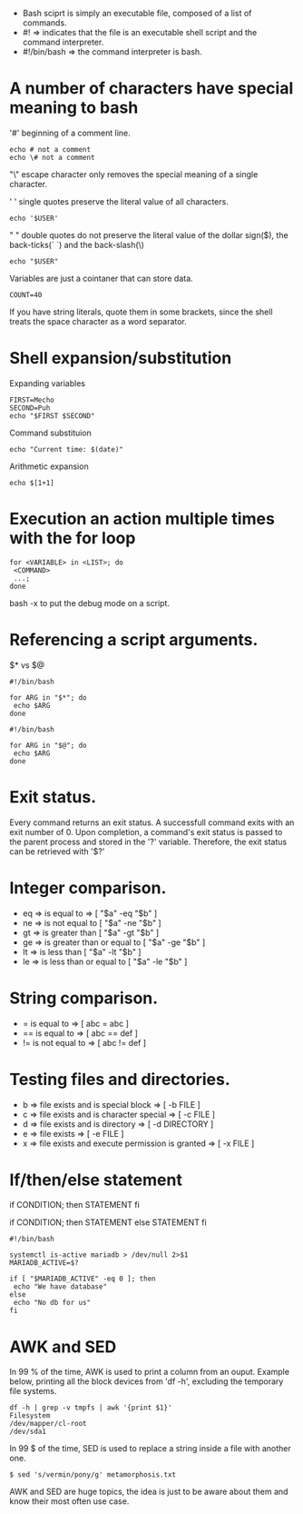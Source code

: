 - Bash sciprt is simply an executable file, composed of a list of commands. 
- #! => indicates that the file is an executable shell script and the command interpreter.
- #!/bin/bash => the command interpreter is bash.

# A number of characters have special meaning to bash
 '#' beginning of a comment line.

```{r, engine='bash', count_lines}
echo # not a comment
echo \# not a comment
```

"\\" escape character only removes the special meaning of a single character.

' ' single quotes preserve the literal value of all characters.
```{r, engine='bash', count_lines}
echo '$USER'
```

 " " double quotes do not preserve the literal value of the dollar sign($), the back-ticks(\` \`) and the back-slash(\\)
```{r, engine='bash', count_lines}
echo "$USER"
```


Variables are just a cointaner that can store data.
```{r, engine='bash', count_lines}
COUNT=40
```
If you have string literals, quote them in some brackets, since the shell treats the space character as a word separator.

# Shell expansion/substitution

Expanding variables
```{r, engine='bash', count_lines}
FIRST=Mecho
SECOND=Puh
echo "$FIRST $SECOND"
```
Command substituion
```{r, engine='bash', count_lines}
echo "Current time: $(date)" 
```
Arithmetic expansion
```{r, engine='bash', count_lines}
echo $[1+1]
```

# Execution an action multiple times with the for loop
```{r, engine='bash', count_lines}
for <VARIABLE> in <LIST>; do
 <COMMAND>
 ...;
done
```

bash -x <SCRIPTNAME> to put the debug mode on a script.

# Referencing a script arguments.

$* vs $@

```{r, engine='bash', count_lines}
#!/bin/bash

for ARG in "$*"; do
 echo $ARG
done
```

```{r, engine='bash', count_lines}
#!/bin/bash

for ARG in "$@"; do
 echo $ARG
done
```

# Exit status.
Every command returns an exit status. A successfull command exits with an exit number of 0.
Upon completion, a command's exit status is passed to the parent process and stored in the '?' variable.
Therefore, the exit status can be retrieved with '$?'

# Integer comparison.
- eq => is equal to => [ "$a" -eq "$b" ]
- ne => is not equal to [ "$a" -ne "$b" ]
- gt => is greater than [ "$a" -gt "$b" ]
- ge => is greater than or equal to [ "$a" -ge "$b" ]
- lt => is less than [ "$a" -lt "$b" ]
- le => is less than or equal to [ "$a" -le "$b" ]

# String comparison.
- = is equal to => [ abc = abc ]
- == is equal to => [ abc == def ]
- != is not equal to => [ abc != def ]

# Testing files and directories.

- b => file exists and is special block => [ -b FILE ]
- c => file exists and is character special => [ -c FILE ]
- d => file exists and is directory => [ -d DIRECTORY ]
- e => file exists => [ -e FILE ]
- x => file exists and execute permission is granted => [ -x FILE ] 
 
# If/then/else statement

if CONDITION; then
 STATEMENT
fi

if CONDITION; then
 STATEMENT
else
 STATEMENT
fi

```{r, engine='bash', count_lines}
#!/bin/bash

systemctl is-active mariadb > /dev/null 2>$1
MARIADB_ACTIVE=$?

if [ "$MARIADB_ACTIVE" -eq 0 ]; then
 echo "We have database"
else
 echo "No db for us"
fi
```


# AWK and SED

In 99 % of the time, AWK is used to print a column from an ouput.
Example below, printing all the block devices from 'df -h', excluding the temporary file systems.

```{r, engine='bash', count_lines}
df -h | grep -v tmpfs | awk '{print $1}'
Filesystem
/dev/mapper/cl-root
/dev/sda1
```

In 99 $ of the time, SED is used to replace a string inside a file with another one.

```{r, engine='bash', count_lines}
$ sed 's/vermin/pony/g' metamorphosis.txt
```

AWK and SED are huge topics, the idea is just to be aware about them and know their most often use case.
